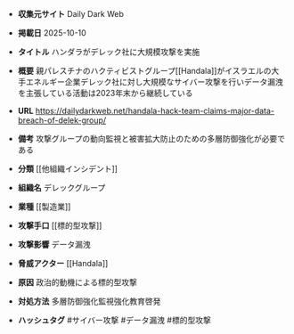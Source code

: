 - **収集元サイト**
Daily Dark Web

- **掲載日**
2025-10-10

- **タイトル**
ハンダラがデレック社に大規模攻撃を実施

- **概要**
親パレスチナのハクティビストグループ[[Handala]]がイスラエルの大手エネルギー企業デレック社に対し大規模なサイバー攻撃を行いデータ漏洩を主張している活動は2023年末から継続している

- **URL**
https://dailydarkweb.net/handala-hack-team-claims-major-data-breach-of-delek-group/

- **備考**
攻撃グループの動向監視と被害拡大防止のための多層防御強化が必要である

- **分類**
[[他組織インシデント]]

- **組織名**
デレックグループ

- **業種**
[[製造業]]

- **攻撃手口**
[[標的型攻撃]]

- **攻撃影響**
データ漏洩

- **脅威アクター**
[[Handala]]

- **原因**
政治的動機による標的型攻撃

- **対処方法**
多層防御強化監視強化教育啓発

- **ハッシュタグ**
#サイバー攻撃 #データ漏洩 #標的型攻撃
